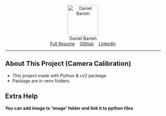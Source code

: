 <center>
<a href="https://dabram.ir/resume" target="_blank"><img src="https://dabram.ir/file/image/rezome/perseneli.jpg" height="100" alt="Daniel Barteh"></a>
<center>Daniel Barteh</center>
</center>
<center>
<a href="https://dabram.ir/resume">Full Resume</a>
&nbsp;&nbsp;
<a href="https://github.com/DanielBarteh">GitHub</a>
&nbsp;&nbsp;
<a href="https://linkedin.com/in/DanielBarteh">LinkedIn</a>
</center>
<hr>

## About This Project (Camera Calibration)
* This project made with Python & cv2 package.
* Package are in venv folders.

## Extra Help
**You can add image to 'image' folder and link it to python files**